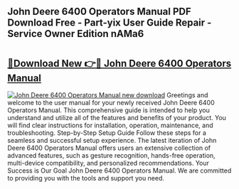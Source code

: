 ## John Deere 6400 Operators Manual PDF Download Free - Part-yix User Guide Repair - Service Owner Edition nAMa6

# <h2><a href="http://bc92771.oget.top/?id=John+Deere+6400+Operators+Manual">🔗Download New 👉🔴 John Deere 6400 Operators Manual</a></h2>

[![John Deere 6400 Operators Manual new download](https://i.imgur.com/5g1atiW.png)](http://bc92771.oget.top/?id=John+Deere+6400+Operators+Manual)
Greetings and welcome to the user manual for your newly received John Deere 6400 Operators Manual. This comprehensive guide is intended to help you understand and utilize all of the features and benefits of your product. You will find clear instructions for installation, operation, maintenance, and troubleshooting. Step-by-Step Setup Guide Follow these steps for a seamless and successful setup experience. The latest iteration of John Deere 6400 Operators Manual offers users an extensive collection of advanced features, such as gesture recognition, hands-free operation, multi-device compatibility, and personalized recommendations. Your Success is Our Goal John Deere 6400 Operators Manual. We are committed to providing you with the tools and support you need.
